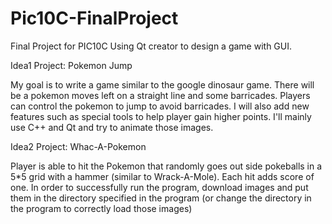 # Pic10C-FinalProject
Final Project for PIC10C
Using Qt creator to design a game with GUI.

Idea1
Project: Pokemon Jump

My goal is to write a game similar to the google dinosaur game. There will be a pokemon moves left on a straight line and some barricades. Players can control the pokemon to jump to avoid barricades.  I will also add new features such as special tools to help player gain higher points. I'll mainly use C++ and Qt and try to animate those images.

Idea2
Project: Whac-A-Pokemon

Player is able to hit the Pokemon that randomly goes out side pokeballs in a 5*5 grid with a hammer (similar to Wrack-A-Mole). Each hit adds score of one. In order to successfully run the program, download images and put them in the directory specified in the program (or change the directory in the program to correctly load those images)
